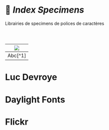 # 📝 *Index Specimens*
  Librairies de specimens de polices de caractères
### &nbsp;


|![](links/Checklists.jpg) |
|:---:|
| Abc[^1]           |

# Luc Devroye 
# Daylight Fonts
# Flickr
